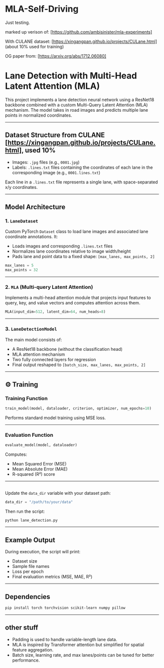 # MLA-Self-Driving

Just testing. 

marked up verison of: [https://github.com/ambisinister/mla-experiments]

With CULANE dataset: [https://xingangpan.github.io/projects/CULane.html]
(about 10% used for training)

OG paper from: [https://arxiv.org/abs/1712.06080]

# Lane Detection with Multi-Head Latent Attention (MLA)

This project implements a lane detection neural network using a ResNet18 backbone combined with a custom Multi-Query Latent Attention (MLA) mechanism. The model takes in road images and predicts multiple lane points in normalized coordinates.

---

## Dataset Structure from CULANE [https://xingangpan.github.io/projects/CULane.html], used 10%

- Images: `.jpg` files (e.g., `0001.jpg`)
- Labels: `.lines.txt` files containing the coordinates of each lane in the corresponding image (e.g., `0001.lines.txt`)

Each line in a `.lines.txt` file represents a single lane, with space-separated x/y coordinates.

---

## Model Architecture

### 1. `LaneDataset`

Custom PyTorch `Dataset` class to load lane images and associated lane coordinate annotations. It:
- Loads images and corresponding `.lines.txt` files
- Normalizes lane coordinates relative to image width/height
- Pads lane and point data to a fixed shape: `[max_lanes, max_points, 2]`

```python
max_lanes = 5
max_points = 32
```

---

### 2. `MLA` (Multi-query Latent Attention)

Implements a multi-head attention module that projects input features to query, key, and value vectors and computes attention across them.

```python
MLA(input_dim=512, latent_dim=64, num_heads=8)
```

---

### 3. `LaneDetectionModel`

The main model consists of:
- A ResNet18 backbone (without the classification head)
- MLA attention mechanism
- Two fully connected layers for regression
- Final output reshaped to `[batch_size, max_lanes, max_points, 2]`

---

## ⚙️ Training

### Training Function

```python
train_model(model, dataloader, criterion, optimizer, num_epochs=10)
```

Performs standard model training using MSE loss.

---

### Evaluation Function

```python
evaluate_model(model, dataloader)
```

Computes:
- Mean Squared Error (MSE)
- Mean Absolute Error (MAE)
- R-squared (R²) score

---

##

Update the `data_dir` variable with your dataset path:

```python
data_dir = "/path/to/your/data"
```

Then run the script:

```bash
python lane_detection.py
```

---

##  Example Output

During execution, the script will print:
- Dataset size
- Sample file names
- Loss per epoch
- Final evaluation metrics (MSE, MAE, R²)

---

## Dependencies

```bash
pip install torch torchvision scikit-learn numpy pillow
```

---

## other stuff 

- Padding is used to handle variable-length lane data.
- MLA is inspired by Transformer attention but simplified for spatial feature aggregation. 
- Batch size, learning rate, and max lanes/points can be tuned for better performance.

